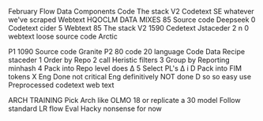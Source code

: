 February Flow Data Components Code The stack V2 Codetext SE whatever we've scraped Webtext HQOCLM DATA MIXES 85 Source code Deepseek 0 Codetext cider 5 Webtext 85 The stack V2 1590 Cedetext Jstaceder 2 n 0 webtext loose source code Arctic

P1 1090 Source code Granite P2 80 code 20 language Code Data Recipe staceder 1 Order by Repo 2 call Heristic filters 3 Group by Reporting minhash 4 Pack into Repo level does Δ 5 Select PL's Δ i D Pack into FIM tokens X Eng Done not critical Eng definitively NOT done D so so easy use Preprocessed codetext web text

ARCH TRAINING Pick Arch like OLMO 18 or replicate a 30 model Follow standard LR flow Eval Hacky nonsense for now